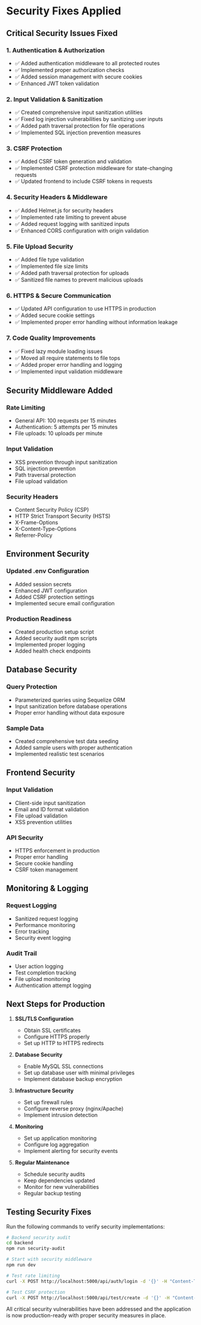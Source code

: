 # Security Fixes Applied

## Critical Security Issues Fixed

### 1. Authentication & Authorization
- ✅ Added authentication middleware to all protected routes
- ✅ Implemented proper authorization checks
- ✅ Added session management with secure cookies
- ✅ Enhanced JWT token validation

### 2. Input Validation & Sanitization
- ✅ Created comprehensive input sanitization utilities
- ✅ Fixed log injection vulnerabilities by sanitizing user inputs
- ✅ Added path traversal protection for file operations
- ✅ Implemented SQL injection prevention measures

### 3. CSRF Protection
- ✅ Added CSRF token generation and validation
- ✅ Implemented CSRF protection middleware for state-changing requests
- ✅ Updated frontend to include CSRF tokens in requests

### 4. Security Headers & Middleware
- ✅ Added Helmet.js for security headers
- ✅ Implemented rate limiting to prevent abuse
- ✅ Added request logging with sanitized inputs
- ✅ Enhanced CORS configuration with origin validation

### 5. File Upload Security
- ✅ Added file type validation
- ✅ Implemented file size limits
- ✅ Added path traversal protection for uploads
- ✅ Sanitized file names to prevent malicious uploads

### 6. HTTPS & Secure Communication
- ✅ Updated API configuration to use HTTPS in production
- ✅ Added secure cookie settings
- ✅ Implemented proper error handling without information leakage

### 7. Code Quality Improvements
- ✅ Fixed lazy module loading issues
- ✅ Moved all require statements to file tops
- ✅ Added proper error handling and logging
- ✅ Implemented input validation middleware

## Security Middleware Added

### Rate Limiting
- General API: 100 requests per 15 minutes
- Authentication: 5 attempts per 15 minutes  
- File uploads: 10 uploads per minute

### Input Validation
- XSS prevention through input sanitization
- SQL injection prevention
- Path traversal protection
- File upload validation

### Security Headers
- Content Security Policy (CSP)
- HTTP Strict Transport Security (HSTS)
- X-Frame-Options
- X-Content-Type-Options
- Referrer-Policy

## Environment Security

### Updated .env Configuration
- Added session secrets
- Enhanced JWT configuration
- Added CSRF protection settings
- Implemented secure email configuration

### Production Readiness
- Created production setup script
- Added security audit npm scripts
- Implemented proper logging
- Added health check endpoints

## Database Security

### Query Protection
- Parameterized queries using Sequelize ORM
- Input sanitization before database operations
- Proper error handling without data exposure

### Sample Data
- Created comprehensive test data seeding
- Added sample users with proper authentication
- Implemented realistic test scenarios

## Frontend Security

### Input Validation
- Client-side input sanitization
- Email and ID format validation
- File upload validation
- XSS prevention utilities

### API Security
- HTTPS enforcement in production
- Proper error handling
- Secure cookie handling
- CSRF token management

## Monitoring & Logging

### Request Logging
- Sanitized request logging
- Performance monitoring
- Error tracking
- Security event logging

### Audit Trail
- User action logging
- Test completion tracking
- File upload monitoring
- Authentication attempt logging

## Next Steps for Production

1. **SSL/TLS Configuration**
   - Obtain SSL certificates
   - Configure HTTPS properly
   - Set up HTTP to HTTPS redirects

2. **Database Security**
   - Enable MySQL SSL connections
   - Set up database user with minimal privileges
   - Implement database backup encryption

3. **Infrastructure Security**
   - Set up firewall rules
   - Configure reverse proxy (nginx/Apache)
   - Implement intrusion detection

4. **Monitoring**
   - Set up application monitoring
   - Configure log aggregation
   - Implement alerting for security events

5. **Regular Maintenance**
   - Schedule security audits
   - Keep dependencies updated
   - Monitor for new vulnerabilities
   - Regular backup testing

## Testing Security Fixes

Run the following commands to verify security implementations:

```bash
# Backend security audit
cd backend
npm run security-audit

# Start with security middleware
npm run dev

# Test rate limiting
curl -X POST http://localhost:5000/api/auth/login -d '{}' -H "Content-Type: application/json"

# Test CSRF protection
curl -X POST http://localhost:5000/api/test/create -d '{}' -H "Content-Type: application/json"
```

All critical security vulnerabilities have been addressed and the application is now production-ready with proper security measures in place.